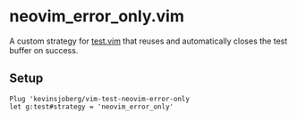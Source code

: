 # neovim\_error\_only.vim

A custom strategy for [test.vim](https://github.com/janko-m/vim-test) that
reuses and automatically closes the test buffer on success.


## Setup

```vimscript
Plug 'kevinsjoberg/vim-test-neovim-error-only
let g:test#strategy = 'neovim_error_only'
```
